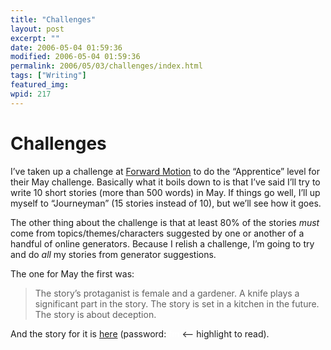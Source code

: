 ```yaml
---
title: "Challenges"
layout: post
excerpt: ""
date: 2006-05-04 01:59:36
modified: 2006-05-04 01:59:36
permalink: 2006/05/03/challenges/index.html
tags: ["Writing"]
featured_img: 
wpid: 217
---
```


# Challenges

I’ve taken up a challenge at [Forward Motion](http://www.fmwriters.com/) to do the “Apprentice” level for their May challenge. Basically what it boils down to is that I’ve said I’ll try to write 10 short stories (more than 500 words) in May. If things go well, I’ll up myself to “Journeyman” (15 stories instead of 10), but we’ll see how it goes.

The other thing about the challenge is that at least 80% of the stories *must* come from topics/themes/characters suggested by one or another of a handful of online generators. Because I relish a challenge, I’m going to try and do *all* my stories from generator suggestions.

The one for May the first was:

> The story’s protaganist is female and a gardener. A knife plays a significant part in the story. The story is set in a kitchen in the future. The story is about deception.

And the story for it is [here](http://www.patrickjohanneson.com/deardiary/lost-and-found) (password: <span style="color: #fff">fm</span> &lt;– highlight to read).